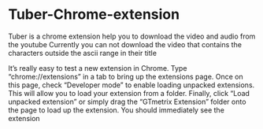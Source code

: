 # Tuber-Chrome-extension
Tuber is a chrome extension help you to download the video and audio from the youtube
Currently you can not download the video that contains the characters outside the ascii range in their title

It’s really easy to test a new extension in Chrome. Type “chrome://extensions” in a tab to bring up the extensions page.
Once on this page, check “Developer mode” to enable loading unpacked extensions. This will allow you to load your extension from a folder. Finally, click “Load unpacked extension” or simply drag the “GTmetrix Extension” folder onto the page to load up the extension. You should immediately see the extension
